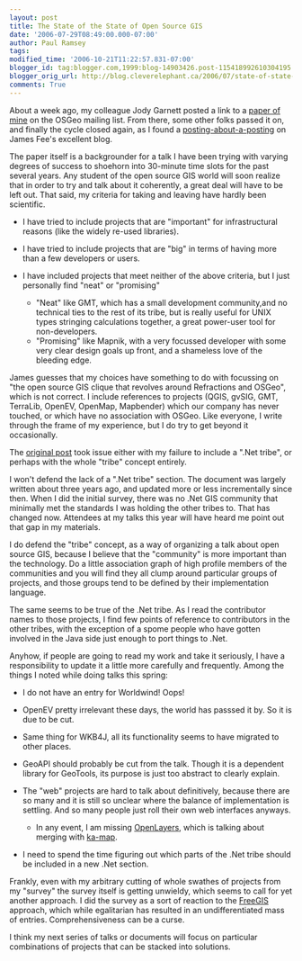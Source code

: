 ```yaml
---
layout: post
title: The State of the State of Open Source GIS
date: '2006-07-29T08:49:00.000-07:00'
author: Paul Ramsey
tags: 
modified_time: '2006-10-21T11:22:57.831-07:00'
blogger_id: tag:blogger.com,1999:blog-14903426.post-115418992610304195
blogger_orig_url: http://blog.cleverelephant.ca/2006/07/state-of-state-of-open-source-gis.html
comments: True
---
```


About a week ago, my colleague Jody Garnett posted a link to a [paper of mine](https://web.archive.org/web/20060830221232/http://www.refractions.net/white_papers/oss_briefing/2006-06-OSS-Briefing.pdf) on the OSGeo mailing list.  From there, some other folks passed it on, and finally the cycle closed again, as I found a [posting-about-a-posting](http://spatiallyadjusted.com/state-of-net-open-source-gis/) on James Fee's excellent blog.

The paper itself is a backgrounder for a talk I have been trying with varying degrees of success to shoehorn into 30-minute time slots for the past several years.  Any student of the open source GIS world will soon realize that in order to try and talk about it coherently, a great deal will have to be left out.  That said, my criteria for taking and leaving have hardly been scientific. 

* I have tried to include projects that are "important" for infrastructural reasons (like the widely re-used libraries).
* I have tried to include projects that are "big" in terms of having more than a few developers or users.
* I have included projects that meet neither of the above criteria, but I just personally find "neat" or "promising"

  * "Neat" like GMT, which has a small development community,and no technical ties to the rest of its tribe, but is really useful for UNIX types stringing calculations together, a great power-user tool for non-developers.
  * "Promising" like Mapnik, with a very focussed developer with some very clear design goals up front, and a shameless love of the bleeding edge.
  
James guesses that my choices have something to do with focussing on "the open source GIS clique that revolves around Refractions and OSGeo", which is not correct.  I include references to projects (QGIS, gvSIG, GMT, TerraLib, OpenEV, OpenMap, Mapbender) which our company has never touched, or which have no association with OSGeo.  Like everyone, I write through the frame of my experience, but I do try to get beyond it occasionally.

The [original post](http://www.sharpgis.net/OpenSourceGISCanOnlyBeMadeUsingEitherCAndJava.aspx) took issue either with my failure to include a ".Net tribe", or perhaps with the whole "tribe" concept entirely.  

I won't defend the lack of a ".Net tribe" section. The document was largely written about three years ago, and updated more or less incrementally since then. When I did the initial survey, there was no .Net GIS community that minimally met the standards I was holding the other tribes to.  That has changed now.  Attendees at my talks this year will have heard me point out that gap in my materials.

I do defend the "tribe" concept, as a way of organizing a talk about open source GIS, because I believe that the "community" is more important than the technology.  Do a little association graph of high profile members of the communities and you will find they all clump around particular groups of projects, and those groups tend to be defined by their implementation language.

The same seems to be true of the .Net tribe. As I read the contributor names to those projects, I find few points of reference to contributors in the other tribes, with the exception of a spome people who have gotten involved in the Java side just enough to port things to .Net.

Anyhow, if people are going to read my work and take it seriously, I have a responsibility to update it a little more carefully and frequently.  Among the things I noted while doing talks this spring:

* I do not have an entry for Worldwind! Oops!
* OpenEV pretty irrelevant these days, the world has passsed it by. So it is due to be cut.
* Same thing for WKB4J, all its functionality seems to have migrated to other places.
* GeoAPI should probably be cut from the talk. Though it is a dependent library for GeoTools, its purpose is just too abstract to clearly explain.
* The "web" projects are hard to talk about definitively, because there are so many and it is still so unclear where the balance of implementation is settling.  And so many people just roll their own web interfaces anyways.

    * In any event, I am missing [OpenLayers](http://www.openlayers.org/), which is talking about merging with [ka-map](http://ka-map.maptools.org/).

* I need to spend the time figuring out which parts of the .Net tribe should be included in a new .Net section.

Frankly, even with my arbitrary cutting of whole swathes of projects from my "survey" the survey itself is getting unwieldy, which seems to call for yet another approach.  I did the survey as a sort of reaction to the [FreeGIS](http://www.freegis.org) approach, which while egalitarian has resulted in an undifferentiated mass of entries.  Comprehensiveness can be a curse.

I think my next series of talks or documents will focus on particular combinations of projects that can be stacked into solutions.
